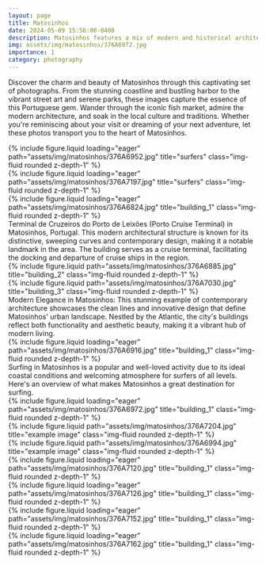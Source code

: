 ```yaml
---
layout: page
title: Matosinhos
date: 2024-05-09 15:56:00-0400
description: Matosinhos features a mix of modern and historical architecture. Notable buildings include the Boa Nova Tea House and the Matosinhos Church, both designed by the renowned architect Álvaro Siza Vieira.
img: assets/img/matosinhos/376A6972.jpg
importance: 1
category: photography
---
```


Discover the charm and beauty of Matosinhos through this captivating set of photographs. From the stunning coastline and bustling harbor to the vibrant street art and serene parks, these images capture the essence of this Portuguese gem. Wander through the iconic fish market, admire the modern architecture, and soak in the local culture and traditions. Whether you're reminiscing about your visit or dreaming of your next adventure, let these photos transport you to the heart of Matosinhos.

<div class="row">
    <div class="col-sm mt-3 mt-md-0">
        {% include figure.liquid loading="eager" path="assets/img/matosinhos/376A6952.jpg" title="surfers" class="img-fluid rounded z-depth-1" %}
    </div>
</div>

<div class="row">
    <div class="col-sm mt-3 mt-md-0">
        {% include figure.liquid loading="eager" path="assets/img/matosinhos/376A7197.jpg" title="surfers" class="img-fluid rounded z-depth-1" %}
    </div>
</div>

<div class="row">
    <div class="col-sm mt-3 mt-md-0">
        {% include figure.liquid loading="eager" path="assets/img/matosinhos/376A6824.jpg" title="building_1" class="img-fluid rounded z-depth-1" %}
    </div>
</div>
<div class="caption">
    Terminal de Cruzeiros do Porto de Leixões (Porto Cruise Terminal) in Matosinhos, Portugal. This modern architectural structure is known for its distinctive, sweeping curves and contemporary design, making it a notable landmark in the area. The building serves as a cruise terminal, facilitating the docking and departure of cruise ships in the region.
</div>

<div class="row justify-content-sm-center">
    <div class="col-sm-8 mt-3 mt-md-0">
        {% include figure.liquid path="assets/img/matosinhos/376A6885.jpg" title="building_2" class="img-fluid rounded z-depth-1" %}
    </div>
    <div class="col-sm-4 mt-3 mt-md-0">
        {% include figure.liquid path="assets/img/matosinhos/376A7030.jpg" title="building_3" class="img-fluid rounded z-depth-1" %}
    </div>
</div>
<div class="caption">
    Modern Elegance in Matosinhos: This stunning example of contemporary architecture showcases the clean lines and innovative design that define Matosinhos' urban landscape. Nestled by the Atlantic, the city's buildings reflect both functionality and aesthetic beauty, making it a vibrant hub of modern living.
</div>

<div class="row">
    <div class="col-sm mt-3 mt-md-0">
        {% include figure.liquid loading="eager" path="assets/img/matosinhos/376A6916.jpg" title="building_1" class="img-fluid rounded z-depth-1" %}
    </div>
</div>

<div class="caption">
    Surfing in Matosinhos is a popular and well-loved activity due to its ideal coastal conditions and welcoming atmosphere for surfers of all levels. Here's an overview of what makes Matosinhos a great destination for surfing.
</div>

<div class="row">
    <div class="col-sm mt-3 mt-md-0">
        {% include figure.liquid loading="eager" path="assets/img/matosinhos/376A6972.jpg" title="building_1" class="img-fluid rounded z-depth-1" %}
    </div>
</div>

<div class="row justify-content-sm-center">
  <div class="col-sm mt-3 mt-md-0">
    {% include figure.liquid path="assets/img/matosinhos/376A7204.jpg" title="example image" class="img-fluid rounded z-depth-1" %}
  </div>
</div>

<div class="row justify-content-sm-center">
  <div class="col-sm mt-3 mt-md-0">
    {% include figure.liquid path="assets/img/matosinhos/376A6994.jpg" title="example image" class="img-fluid rounded z-depth-1" %}
  </div>
</div>

<div class="row">
    <div class="col-sm mt-3 mt-md-0">
        {% include figure.liquid loading="eager" path="assets/img/matosinhos/376A7120.jpg" title="building_1" class="img-fluid rounded z-depth-1" %}
    </div>
</div>

<div class="row">
    <div class="col-sm mt-3 mt-md-0">
        {% include figure.liquid loading="eager" path="assets/img/matosinhos/376A7126.jpg" title="building_1" class="img-fluid rounded z-depth-1" %}
    </div>
</div>

<div class="row">
    <div class="col-sm mt-3 mt-md-0">
        {% include figure.liquid loading="eager" path="assets/img/matosinhos/376A7152.jpg" title="building_1" class="img-fluid rounded z-depth-1" %}
    </div>
</div>

<div class="row">
    <div class="col-sm mt-3 mt-md-0">
        {% include figure.liquid loading="eager" path="assets/img/matosinhos/376A7162.jpg" title="building_1" class="img-fluid rounded z-depth-1" %}
    </div>
</div>

